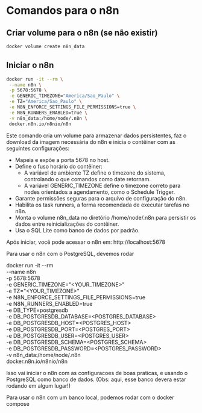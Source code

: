 # Comandos para o n8n

## Criar volume para o n8n (se não existir)

```bash
docker volume create n8n_data
```

## Iniciar o n8n

```bash
docker run -it --rm \
 --name n8n \
 -p 5678:5678 \
 -e GENERIC_TIMEZONE="America/Sao_Paulo" \
 -e TZ="America/Sao_Paulo" \
 -e N8N_ENFORCE_SETTINGS_FILE_PERMISSIONS=true \
 -e N8N_RUNNERS_ENABLED=true \
 -v n8n_data:/home/node/.n8n \
 docker.n8n.io/n8nio/n8n
```
Este comando cria um volume para armazenar dados persistentes, faz o download da imagem necessária do n8n e inicia o contêiner com as seguintes configurações:

- Mapeia e expõe a porta 5678 no host.
- Define o fuso horário do contêiner:
  - A variável de ambiente TZ define o timezone do sistema, controlando o que comandos como date retornam.
  - A variável GENERIC_TIMEZONE define o timezone correto para nodes orientados a agendamento, como o Schedule Trigger.
- Garante permissões seguras para o arquivo de configuração do n8n.
- Habilita os task runners, a forma recomendada de executar tarefas no n8n.
- Monta o volume n8n_data no diretório /home/node/.n8n para persistir os dados entre reinicializações do contêiner.
- Usa o SQL Lite como banco de dados por padrão.

Após iniciar, você pode acessar o n8n em: http://localhost:5678



Para usar o n8n com o PostgreSQL, devemos rodar

docker run -it --rm \
 --name n8n \
 -p 5678:5678 \
 -e GENERIC_TIMEZONE="<YOUR_TIMEZONE>" \
 -e TZ="<YOUR_TIMEZONE>" \
 -e N8N_ENFORCE_SETTINGS_FILE_PERMISSIONS=true \
 -e N8N_RUNNERS_ENABLED=true \
 -e DB_TYPE=postgresdb \
 -e DB_POSTGRESDB_DATABASE=<POSTGRES_DATABASE> \
 -e DB_POSTGRESDB_HOST=<POSTGRES_HOST> \
 -e DB_POSTGRESDB_PORT=<POSTGRES_PORT> \
 -e DB_POSTGRESDB_USER=<POSTGRES_USER> \
 -e DB_POSTGRESDB_SCHEMA=<POSTGRES_SCHEMA> \
 -e DB_POSTGRESDB_PASSWORD=<POSTGRES_PASSWORD> \
 -v n8n_data:/home/node/.n8n \
 docker.n8n.io/n8nio/n8n



Isso vai iniciar o n8n com as configuracoes de boas praticas, e usando o PostgreSQL como banco de dados. (Obs: aqui, esse banco devera estar rodando em algum lugar!)


Para usar o n8n com um banco local, podemos rodar com o docker compose